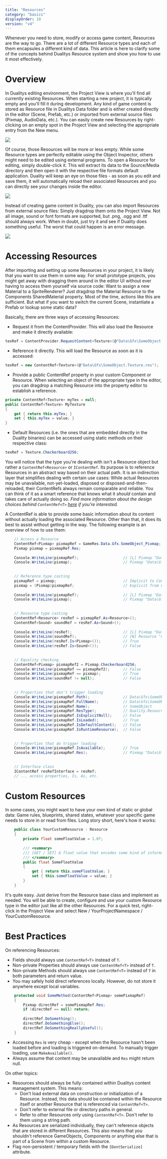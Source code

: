 ```yaml
---
title: "Resources"
category: "basics"
displayOrder: 10
version: "v4"
---
```


Whenever you need to store, modify or access game content, Resources are the way to go. There are a lot of different Resource types and each of them encapsules a different kind of data. This article is here to clarify some of the concepts behind Dualitys Resource system and show you how to use it most effectively.

# Overview

In Dualitys editing environment, the Project View is where you'll find all currently existing Resources. When starting a new project, it is typically empty and you'll fill it during development. Any kind of game content is stored as Resource file in Dualitys Data folder and is either created directly in the editor (Scene, Prefab, etc.) or imported from external source files (Pixmap, AudioData, etc.). You can easily create new Resources by right-clicking on an empty spot in the Project View and selecting the appropriate entry from the New menu. 

![](../img/Resource/CreateResources.png)

Of course, those Resources will be more or less empty. While some Resource types are perfectly editable using the Object Inspector, others might need to be edited using external programs. To open a Resource for editing, simply double-click it. This will extract its data to the Source/Media directory and then open it with the respective file formats default application. Duality will keep an eye on those files - as soon as you edit and save them, it will automatically reload their associated Resources and you can directly see your changes inside the editor.

![](../img/Resource/OpenResourcesExternal.png)

Instead of creating game content in Duality, you can also import Resources from external source files: Simply dragdrop them onto the Project View. Not all image, sound or font formats are supported, but .png, .ogg and .ttf should always work. When in doubt, just try it and see if Duality does something useful. The worst that could happen is an error message.

![](../img/Resource/ImportResources.png)

# Accessing Resources

After importing and setting up some Resources in your project, it is likely that you want to use them in some way. For small prototype projects, you might get away with dragging them around in the editor UI without ever having to access them yourself via source code: Want to assign a new Material to a SpriteRenderer? Just dragdrop the Material Resource to the Components SharedMaterial property. Most of the time, actions like this are sufficient. But what if you want to switch the current Scene, instantiate a Prefab or lookup some static data?

Basically, there are three ways of accessing Resources:

  * Request it from the ContentProvider. This will also load the Resource and make it directly available: 

```csharp
texRef = ContentProvider.RequestContent<Texture>(@"Data\Gfx\SomeObject.Texture.res");
```

  * Reference it directly. This will load the Resource as soon as it is accessed:

```csharp
texRef = new ContentRef<Texture>(@"Data\Gfx\SomeObject.Texture.res");
```

  * Provide a public ContentRef property in your custom Component or Resource. When selecting an object of the appropriate type in the editor, you can dragdrop a matching Resource into the property editor to establish a reference.

```csharp
private ContentRef<Texture> myTex = null;
public ContentRef<Texture> MyTexture
{
	get { return this.myTex; }
	set { this.myTex = value; }
}
```

  * Default Resources (i.e. the ones that are embedded directly in the Duality binaries) can be accessed using static methods on their respective class: 

```csharp
texRef = Texture.Checkerboard256;
```

You will notice that the type you're dealing with isn't a Resource object but rather a `ContentRef<Resource>` or `IContentRef`. Its purpose is to reference Resources in an abstract way based on their actual path. It is an indirection layer that simplifies dealing with certain use cases: While actual Resources may be unavailable, not-yet-loaded, disposed or disposed-and-then-reloaded, their ContentRefs always remain comparable and reliable. You can think of it as a smart reference that knows what it _should_ contain and takes care of actually doing so. _Find more information about the design choices behind `ContentRef<T>` [here](https://blog.adamslair.net/posts/2013-03-06/mailbag-civilization-and-contentrefs/) if you're interested._

A ContentRef is able to provide some basic information about its content without actually loading the associated Resource. Other than that, it does its best to assist without getting in the way. The following example is an overview of how to use them:

```csharp
	// Access a Resource
	ContentRef<Pixmap> pixmapRef = GameRes.Data.Gfx.SomeObject_Pixmap;
	Pixmap pixmap = pixmapRef.Res;
	
	Console.WriteLine(pixmapRef);                    // [L] Pixmap "Data\Gfx\SomeObject"
	Console.WriteLine(pixmap);                       // Pixmap "Data\Gfx\SomeObject"
	
	
	// Reference type casting
	pixmapRef = pixmap;                              // Implicit to ContentRef
	pixmap = (Pixmap)pixmapRef;                      // Explicit from ContentRef
	
	Console.WriteLine(pixmapRef);                    // [L] Pixmap "Data\Gfx\SomeObject"
	Console.WriteLine(pixmap);                       // Pixmap "Data\Gfx\SomeObject"
	
	
	// Resource type casting
	ContentRef<Resource> resRef = pixmapRef.As<Resource>();
	ContentRef<Sound> soundRef = resRef.As<Sound>();
	
	Console.WriteLine(resRef);                       // [L] Pixmap "Data\Gfx\SomeObject"
	Console.WriteLine(soundRef);                     // [N] Resource "null"
	Console.WriteLine(resRef.Is<Pixmap>());          // True
	Console.WriteLine(resRef.Is<Sound>());           // False
	
	
	// Equality checking
	ContentRef<Pixmap> pixmapRef2 = Pixmap.Checkerboard256;
	Console.WriteLine(pixmapRef == pixmapRef2);      // False
	Console.WriteLine(pixmapRef == pixmap);          // True
	Console.WriteLine(soundRef != null);             // False
	
	
	// Properties that don't trigger loading
	Console.WriteLine(pixmapRef.Path);               // Data\Gfx\SomeObject.Pixmap.res
	Console.WriteLine(pixmapRef.FullName);           // Data\Gfx\SomeObject
	Console.WriteLine(pixmapRef.Name);               // SomeObject
	Console.WriteLine(pixmapRef.ResType);            // Duality.Resources.Pixmap
	Console.WriteLine(pixmapRef.IsExplicitNull);     // False
	Console.WriteLine(pixmapRef.IsLoaded);           // True
	Console.WriteLine(pixmapRef.IsDefaultContent);   // False
	Console.WriteLine(pixmapRef.IsRuntimeResource);  // False
	
	
	// Properties that do trigger loading
	Console.WriteLine(pixmapRef.IsAvailable);        // True
	Console.WriteLine(pixmapRef.Res);                // Pixmap "Data\Gfx\SomeObject"
	
	
	// Interface class
	IContentRef resRefInterface = resRef;
	// ... access properties, Is, As, etc.
```

# Custom Resources

In some cases, you might want to have your own kind of static or global data: Game rules, blueprints, shared states, whatever your specific game needs to store in or read from files. Long story short, here's how it works:

```csharp
	public class YourCustomResource : Resource
	{
		private float someFloatValue = 1.0f;
		
		/// <summary>
		/// [GET / SET] A float value that encodes some kind of information.
		/// </summary>
		public float SomeFloatValue
		{
			get { return this.someFloatValue; }
			set { this.someFloatValue = value; }
		}
	}
```

It's quite easy. Just derive from the Resource base class and implement as needed. You will be able to create, configure and use your custom Resource type in the editor just like all the other Resources. For a quick test, right-click in the Project View and select New / YourProjectNamespace / YourCustomResource.

# Best Practices

On referencing Resources:

  * Fields should always use `ContentRef<T>` instead of `T`.
  * Non-private Properties should always use `ContentRef<T>` instead of `T`.
  * Non-private Methods should always use `ContentRef<T>` instead of `T` in both parameters and return value.
  * You may safely hold direct references locally. However, do not store it anywhere except local variables.

```csharp
	protected void SomeMethod(ContentRef<Pixmap> somePixmapRef)
	{
		Pixmap directRef = somePixmapRef.Res;
		if (directRef == null) return;
	
		directRef.DoSomething();
		directRef.DoSomethingElse();
		directRef.DoSomethingReallyUseful();
	}
```

  * Accessing `Res` is very cheap - except when the Resource hasn't been loaded before and loading is triggered on-demand. To manually trigger loading, use `MakeAvailable()`.
  * Always assume that content may be unavailable and `Res` might return null.
  
On other topics:

  * Resources should always be fully contained within Dualitys content management system. This means:
    * Don't load external data on construction or initialization of a Resource. Instead, this data should be contained within the Resource itself or another Resource that is referenced via `ContentRef<T>`.
    * Don't refer to external file or directory paths in general.
    * Refer to other Resources only using `ContentRef<T>`. Don't refer to them using a string path.
  * As Resources are serialized individually, they can't reference objects that are stored in different Resources. This also means that you shouldn't reference GameObjects, Components or anything else that is part of a Scene from within a custom Resource.
  * Flag non-persistent / temporary fields with the `[DontSerialize]` attribute.